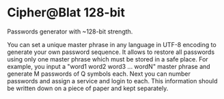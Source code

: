 # Cipher@Blat 128-bit

Passwords generator with ~128-bit strength.

You can set a unique master phrase in any language in UTF-8 encoding to generate your own password sequence. It allows to restore all passwords using only one master phrase which must be stored in a safe place. For example, you input a "word1 word2 word3 ... wordN" master phrase and generate M passwords of Q symbols each. Next you can number passwords and assign a service and login to each. This information should be written down on a piece of paper and kept separately.
